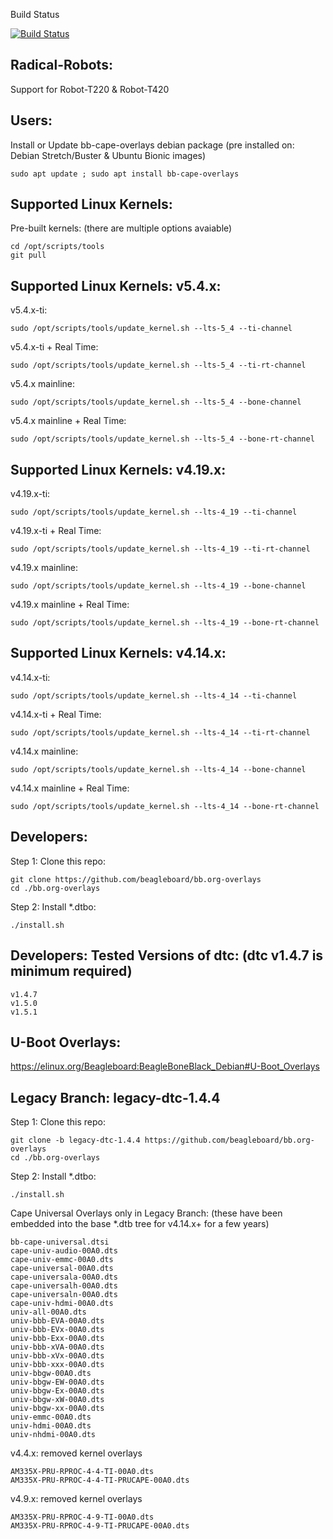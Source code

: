 Build Status

 [![Build Status](http://gfnd.rcn-ee.org:8080/buildStatus/icon?job=beagleboard_overlays/master)](http://gfnd.rcn-ee.org:8080/job/beagleboard_overlays/job/master/)

Radical-Robots:
---------------
Support for Robot-T220 & Robot-T420

Users:
------------

Install or Update bb-cape-overlays debian package (pre installed on: Debian Stretch/Buster & Ubuntu Bionic images)

    sudo apt update ; sudo apt install bb-cape-overlays

Supported Linux Kernels:
------------

Pre-built kernels: (there are multiple options avaiable)

    cd /opt/scripts/tools
    git pull

Supported Linux Kernels: v5.4.x:
------------

v5.4.x-ti:

    sudo /opt/scripts/tools/update_kernel.sh --lts-5_4 --ti-channel

v5.4.x-ti + Real Time:

    sudo /opt/scripts/tools/update_kernel.sh --lts-5_4 --ti-rt-channel

v5.4.x mainline:

    sudo /opt/scripts/tools/update_kernel.sh --lts-5_4 --bone-channel

v5.4.x mainline + Real Time:

    sudo /opt/scripts/tools/update_kernel.sh --lts-5_4 --bone-rt-channel

Supported Linux Kernels: v4.19.x:
------------

v4.19.x-ti:

    sudo /opt/scripts/tools/update_kernel.sh --lts-4_19 --ti-channel

v4.19.x-ti + Real Time:

    sudo /opt/scripts/tools/update_kernel.sh --lts-4_19 --ti-rt-channel

v4.19.x mainline:

    sudo /opt/scripts/tools/update_kernel.sh --lts-4_19 --bone-channel

v4.19.x mainline + Real Time:

    sudo /opt/scripts/tools/update_kernel.sh --lts-4_19 --bone-rt-channel

Supported Linux Kernels: v4.14.x:
------------

v4.14.x-ti:

    sudo /opt/scripts/tools/update_kernel.sh --lts-4_14 --ti-channel

v4.14.x-ti + Real Time:

    sudo /opt/scripts/tools/update_kernel.sh --lts-4_14 --ti-rt-channel

v4.14.x mainline:

    sudo /opt/scripts/tools/update_kernel.sh --lts-4_14 --bone-channel

v4.14.x mainline + Real Time:

    sudo /opt/scripts/tools/update_kernel.sh --lts-4_14 --bone-rt-channel

Developers:
------------

Step 1: Clone this repo:

    git clone https://github.com/beagleboard/bb.org-overlays
    cd ./bb.org-overlays

Step 2: Install *.dtbo:

    ./install.sh

Developers: Tested Versions of dtc: (dtc v1.4.7 is minimum required)
------------

    v1.4.7
    v1.5.0
    v1.5.1

U-Boot Overlays:
------------

https://elinux.org/Beagleboard:BeagleBoneBlack_Debian#U-Boot_Overlays

Legacy Branch: legacy-dtc-1.4.4
------------

Step 1: Clone this repo:

    git clone -b legacy-dtc-1.4.4 https://github.com/beagleboard/bb.org-overlays
    cd ./bb.org-overlays

Step 2: Install *.dtbo:

    ./install.sh

Cape Universal Overlays only in Legacy Branch: (these have been embedded into the base *.dtb tree for v4.14.x+ for a few years)

    bb-cape-universal.dtsi
    cape-univ-audio-00A0.dts
    cape-univ-emmc-00A0.dts
    cape-universal-00A0.dts
    cape-universala-00A0.dts
    cape-universalh-00A0.dts
    cape-universaln-00A0.dts
    cape-univ-hdmi-00A0.dts
    univ-all-00A0.dts
    univ-bbb-EVA-00A0.dts
    univ-bbb-EVx-00A0.dts
    univ-bbb-Exx-00A0.dts
    univ-bbb-xVA-00A0.dts
    univ-bbb-xVx-00A0.dts
    univ-bbb-xxx-00A0.dts
    univ-bbgw-00A0.dts
    univ-bbgw-EW-00A0.dts
    univ-bbgw-Ex-00A0.dts
    univ-bbgw-xW-00A0.dts
    univ-bbgw-xx-00A0.dts
    univ-emmc-00A0.dts
    univ-hdmi-00A0.dts
    univ-nhdmi-00A0.dts

v4.4.x: removed kernel overlays

    AM335X-PRU-RPROC-4-4-TI-00A0.dts
    AM335X-PRU-RPROC-4-4-TI-PRUCAPE-00A0.dts

v4.9.x: removed kernel overlays

    AM335X-PRU-RPROC-4-9-TI-00A0.dts
    AM335X-PRU-RPROC-4-9-TI-PRUCAPE-00A0.dts

